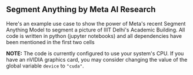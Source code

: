 ## Segment Anything by Meta AI Research
Here's an example use case to show the power of Meta's recent Segment Anything Model to segment a picture of IIIT Delhi's Academic Building. All code is written in python (jupyter notebooks) and all dependencies have been mentioned in the first two cells

**NOTE:** The code is currently configured to use your system's CPU. If you have an nVIDIA graphics card, you may consider changing the value of the global variable `device` to `"cuda"`.
